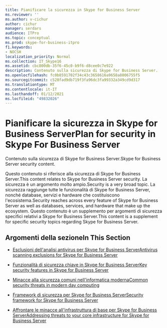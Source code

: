 ```yaml
---
title: Pianificare la sicurezza in Skype for Business Server
ms.reviewer: ''
ms.author: v-cichur
author: cichur
manager: serdars
audience: ITPro
ms.topic: conceptual
ms.prod: skype-for-business-itpro
f1.keywords:
- NOCSH
localization_priority: Normal
ms.collection: IT_Skype16
ms.assetid: cbc800db-35f6-45c0-b9f6-d8cee0c7e922
description: Contenuto sulla sicurezza di Skype for Business Server.
ms.openlocfilehash: fc0b8591702f34c43c3658616a9658a8006755f5
ms.sourcegitcommit: c528fad9db719f3fa96dc3fa99332a349cd9d317
ms.translationtype: MT
ms.contentlocale: it-IT
ms.lasthandoff: 01/12/2021
ms.locfileid: "49832026"
---
```

# <a name="plan-for-security-in-skype-for-business-server"></a><span data-ttu-id="6c4e4-103">Pianificare la sicurezza in Skype for Business Server</span><span class="sxs-lookup"><span data-stu-id="6c4e4-103">Plan for security in Skype For Business Server</span></span> 
 
<span data-ttu-id="6c4e4-104">Contenuto sulla sicurezza di Skype for Business Server.</span><span class="sxs-lookup"><span data-stu-id="6c4e4-104">Skype for Business Server security content.</span></span> 
  
<span data-ttu-id="6c4e4-105">Questo contenuto si riferisce alla sicurezza di Skype for Business Server.</span><span class="sxs-lookup"><span data-stu-id="6c4e4-105">This content relates to Skype for Business Server security.</span></span> <span data-ttu-id="6c4e4-106">La sicurezza è un argomento molto ampio.</span><span class="sxs-lookup"><span data-stu-id="6c4e4-106">Security is a very broad topic.</span></span> <span data-ttu-id="6c4e4-107">La sicurezza raggiunge tutte le funzionalità di Skype for Business Server, nonché database, servizi e hardware che costituiscono l'ecosistema.</span><span class="sxs-lookup"><span data-stu-id="6c4e4-107">Security reaches across every feature of Skype for Business Server as well as databases, services, and hardware that make up the ecosystem.</span></span> <span data-ttu-id="6c4e4-108">Questo contenuto è un supplemento per argomenti di sicurezza specifici relativi a Skype for Business Server.</span><span class="sxs-lookup"><span data-stu-id="6c4e4-108">This content is a supplement for specific security topics regarding Skype for Business Server.</span></span>
  
## <a name="in-this-section"></a><span data-ttu-id="6c4e4-109">Argomenti della sezione</span><span class="sxs-lookup"><span data-stu-id="6c4e4-109">In This Section</span></span>

- [<span data-ttu-id="6c4e4-110">Esclusioni dell'analisi antivirus per Skype for Business Server</span><span class="sxs-lookup"><span data-stu-id="6c4e4-110">Antivirus scanning exclusions for Skype for Business Server</span></span>](antivirus.md)
    
- [<span data-ttu-id="6c4e4-111">Funzionalità di sicurezza chiave in Skype for Business Server</span><span class="sxs-lookup"><span data-stu-id="6c4e4-111">Key security features in Skype for Business Server</span></span>](key-security.md)
    
- [<span data-ttu-id="6c4e4-112">Minacce alla sicurezza comuni nell'informatica moderna</span><span class="sxs-lookup"><span data-stu-id="6c4e4-112">Common security threats in modern day computing</span></span>](common-threats.md)
    
- [<span data-ttu-id="6c4e4-113">Framework di sicurezza per Skype for Business Server</span><span class="sxs-lookup"><span data-stu-id="6c4e4-113">Security framework for Skype for Business Server</span></span>](security-framework.md)
    
- [<span data-ttu-id="6c4e4-114">Affrontare le minacce all'infrastruttura di base per Skype for Business Server</span><span class="sxs-lookup"><span data-stu-id="6c4e4-114">Addressing threats to your core infrastructure for Skype for Business Server</span></span>](addressing-threats.md)
    

